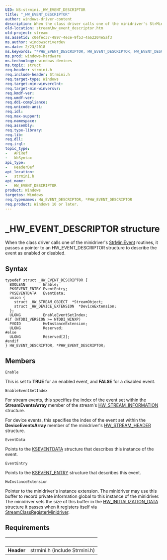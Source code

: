 ```yaml
---
UID: NS:strmini._HW_EVENT_DESCRIPTOR
title: "_HW_EVENT_DESCRIPTOR"
author: windows-driver-content
description: When the class driver calls one of the minidriver's StrMiniEvent routines, it passes a pointer to an HW_EVENT_DESCRIPTOR structure to describe the event as enabled or disabled.
old-location: stream\hw_event_descriptor.htm
old-project: stream
ms.assetid: c0efec37-4897-4ece-9f53-4a62204e5af3
ms.author: windowsdriverdev
ms.date: 2/23/2018
ms.keywords: "*PHW_EVENT_DESCRIPTOR, HW_EVENT_DESCRIPTOR, HW_EVENT_DESCRIPTOR structure [Streaming Media Devices], PHW_EVENT_DESCRIPTOR, PHW_EVENT_DESCRIPTOR structure pointer [Streaming Media Devices], _HW_EVENT_DESCRIPTOR, strclass-struct_ca0c15b2-17d1-4114-9765-5638dd81ca24.xml, stream.hw_event_descriptor, strmini/HW_EVENT_DESCRIPTOR, strmini/PHW_EVENT_DESCRIPTOR"
ms.prod: windows-hardware
ms.technology: windows-devices
ms.topic: struct
req.header: strmini.h
req.include-header: Strmini.h
req.target-type: Windows
req.target-min-winverclnt: 
req.target-min-winversvr: 
req.kmdf-ver: 
req.umdf-ver: 
req.ddi-compliance: 
req.unicode-ansi: 
req.idl: 
req.max-support: 
req.namespace: 
req.assembly: 
req.type-library: 
req.lib: 
req.dll: 
req.irql: 
topic_type:
-	APIRef
-	kbSyntax
api_type:
-	HeaderDef
api_location:
-	strmini.h
api_name:
-	HW_EVENT_DESCRIPTOR
product: Windows
targetos: Windows
req.typenames: HW_EVENT_DESCRIPTOR, *PHW_EVENT_DESCRIPTOR
req.product: Windows 10 or later.
---
```


# _HW_EVENT_DESCRIPTOR structure
When the class driver calls one of the minidriver's <a href="..\strmini\nc-strmini-phw_event_routine.md">StrMiniEvent</a> routines, it passes a pointer to an HW_EVENT_DESCRIPTOR structure to describe the event as enabled or disabled.

## Syntax
````
typedef struct _HW_EVENT_DESCRIPTOR {
  BOOLEAN        Enable;
  PKSEVENT_ENTRY EventEntry;
  PKSEVENTDATA   EventData;
  union {
    struct _HW_STREAM_OBJECT  *StreamObject;
    struct _HW_DEVICE_EXTENSION  *DeviceExtension;
  };
  ULONG          EnableEventSetIndex;
#if (NTDDI_VERSION >= NTDDI_WINXP)
  PVOID          HwInstanceExtension;
  ULONG          Reserved;
#else 
  ULONG          Reserved[2];
#endif 
} HW_EVENT_DESCRIPTOR, *PHW_EVENT_DESCRIPTOR;
````

## Members


`Enable`

This is set to <b>TRUE</b> for an enabled event, and <b>FALSE</b> for a disabled event.

`EnableEventSetIndex`

For stream events, this specifies the index of the event set within the <b>StreamEventsArray</b> member of the stream's <a href="..\strmini\ns-strmini-_hw_stream_information.md">HW_STREAM_INFORMATION</a> structure.

For device events, this specifies the index of the event set within the <b>DeviceEventsArray</b> member of the minidriver's <a href="..\strmini\ns-strmini-_hw_stream_header.md">HW_STREAM_HEADER</a> structure.

`EventData`

Points to the <a href="..\ks\ns-ks-kseventdata.md">KSEVENTDATA</a> structure that describes this instance of the event.

`EventEntry`

Points to the <a href="..\ks\ns-ks-_ksevent_entry.md">KSEVENT_ENTRY</a> structure that describes this event.

`HwInstanceExtension`

Pointer to the minidriver's instance extension. The minidriver may use this buffer to record private information global to this instance of the minidriver. The minidriver sets the size of this buffer in the <a href="..\storport\ns-storport-_hw_initialization_data.md">HW_INITIALIZATION_DATA</a> structure it passes when it registers itself via <a href="https://msdn.microsoft.com/library/windows/hardware/ff568263">StreamClassRegisterMinidriver</a>.


## Requirements
| &nbsp; | &nbsp; |
| ---- |:---- |
| **Header** | strmini.h (include Strmini.h) |